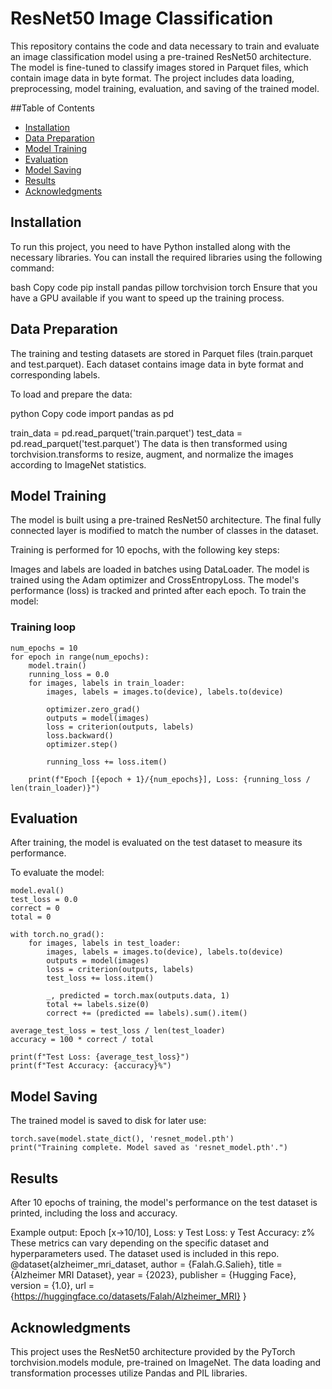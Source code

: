 # ResNet50 Image Classification
This repository contains the code and data necessary to train and evaluate an image classification model using a pre-trained ResNet50 architecture. The model is fine-tuned to classify images stored in Parquet files, which contain image data in byte format. The project includes data loading, preprocessing, model training, evaluation, and saving of the trained model.

##Table of Contents
- [Installation](#installation)
- [Data Preparation](#data-preparation)
- [Model Training](#model-training)
- [Evaluation](#evaluation)
- [Model Saving](#model-saving)
- [Results](#results)
- [Acknowledgments](#acknowledgments)
## Installation
To run this project, you need to have Python installed along with the necessary libraries. You can install the required libraries using the following command:

bash
Copy code
pip install pandas pillow torchvision torch
Ensure that you have a GPU available if you want to speed up the training process.

## Data Preparation
The training and testing datasets are stored in Parquet files (train.parquet and test.parquet). Each dataset contains image data in byte format and corresponding labels.

To load and prepare the data:

python
Copy code
import pandas as pd

train_data = pd.read_parquet('train.parquet')
test_data = pd.read_parquet('test.parquet')
The data is then transformed using torchvision.transforms to resize, augment, and normalize the images according to ImageNet statistics.

## Model Training
The model is built using a pre-trained ResNet50 architecture. The final fully connected layer is modified to match the number of classes in the dataset.

Training is performed for 10 epochs, with the following key steps:

Images and labels are loaded in batches using DataLoader.
The model is trained using the Adam optimizer and CrossEntropyLoss.
The model's performance (loss) is tracked and printed after each epoch.
To train the model:


### Training loop
```
num_epochs = 10
for epoch in range(num_epochs):
    model.train()
    running_loss = 0.0
    for images, labels in train_loader:
        images, labels = images.to(device), labels.to(device)

        optimizer.zero_grad()
        outputs = model(images)
        loss = criterion(outputs, labels)
        loss.backward()
        optimizer.step()

        running_loss += loss.item()

    print(f"Epoch [{epoch + 1}/{num_epochs}], Loss: {running_loss / len(train_loader)}")
```
## Evaluation
After training, the model is evaluated on the test dataset to measure its performance.

To evaluate the model:
```
model.eval()
test_loss = 0.0
correct = 0
total = 0

with torch.no_grad():
    for images, labels in test_loader:
        images, labels = images.to(device), labels.to(device)
        outputs = model(images)
        loss = criterion(outputs, labels)
        test_loss += loss.item()

        _, predicted = torch.max(outputs.data, 1)
        total += labels.size(0)
        correct += (predicted == labels).sum().item()

average_test_loss = test_loss / len(test_loader)
accuracy = 100 * correct / total

print(f"Test Loss: {average_test_loss}")
print(f"Test Accuracy: {accuracy}%")
```
## Model Saving
The trained model is saved to disk for later use:
```
torch.save(model.state_dict(), 'resnet_model.pth')
print("Training complete. Model saved as 'resnet_model.pth'.")
```
## Results
After 10 epochs of training, the model's performance on the test dataset is printed, including the loss and accuracy.

Example output:
Epoch [x->10/10], Loss: y
Test Loss: y
Test Accuracy: z%
These metrics can vary depending on the specific dataset and hyperparameters used. The dataset used is included in this repo.
@dataset{alzheimer_mri_dataset,
  author = {Falah.G.Salieh},
  title = {Alzheimer MRI Dataset},
  year = {2023},
  publisher = {Hugging Face},
  version = {1.0},
  url = {https://huggingface.co/datasets/Falah/Alzheimer_MRI}
}


## Acknowledgments
This project uses the ResNet50 architecture provided by the PyTorch torchvision.models module, pre-trained on ImageNet. The data loading and transformation processes utilize Pandas and PIL libraries.
